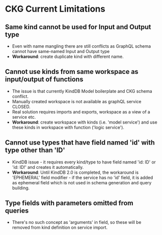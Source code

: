 # CKG Current Limitations

## Same kind cannot be used for Input and Output type

* Even with name mangling there are still conflicts as GraphQL schema cannot have same-named Input and Output type
* **Workaround**: create duplicate kind with different name.

## Cannot use kinds from same workspace as input/output of functions

* The issue is that currently KindDB Model boilerplate and CKG schema conflict.
* Manually created workspace is not available as graphQL service CLOSED.
* Real solution requires imports and exports, workspace as a view of a service etc.
* **Workaround**: create workspace with kinds \(i.e. 'model service'\) and use these kinds in workspace with function \('logic service'\).

## Cannot use types that have field named 'id' with type other than 'ID'

* KindDB issue - it requires every kind/type to have field named 'id: ID' or 'id: ID!' and creates it automatically.
* **Workaround**: Until KindDB 2.0 is completed, the workaround is 'EPHEMERAL' field modifier - if the service has no 'id' field, it is added as ephemeral field which is not used in schema generation and query building.

## Type fields with parameters omitted from queries

* There's no such concept as 'arguments' in field, so these will be removed from kind definition on service import.

